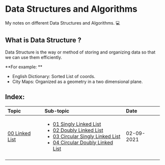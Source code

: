 # Data Structures and Algorithms

My notes on different Data Structures and Algorithms. 💻

## What is Data Structure ?

Data Structure is the way or method of storing and organizing data so that we can use them efficiently. 

**For example: **

- English Dictionary: Sorted List of coords. 
- City Maps: Organized as a geometry in a two dimensional plane.


## Index:


| Topic                                                 | Sub-topic                                                                                                                                                                                                                                                                                                                                                                                                                               | Date       |
|:----------------------------------------------------- |:--------------------------------------------------------------------------------------------------------------------------------------------------------------------------------------------------------------------------------------------------------------------------------------------------------------------------------------------------------------------------------------------------------------------------------------- |:---------- |
| [00 Linked List](Linked%20List/00%20Linked%20List.md) | <ul><li>[01 Singly Linked List](Linked%20List/01%20Singly%20Linked%20List.md)</li><li>[02 Doubly Linked List](Linked%20List/02%20Doubly%20Linked%20List.md)</li><li>[03 Circular Singly Linked List](Linked%20List/03%20Circular%20Singly%20Linked%20List.md)</li><li>[04 Circular Doubly Linked List](Linked%20List/04%20Circular%20Doubly%20Linked%20List.md)</li></ul> | 02-09-2021 |
|                                                       |                                                                                                                                                                                                                                                                                                                                                                                                                                         |            |

